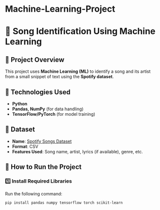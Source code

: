 # Machine-Learning-Project
# 🎵 Song Identification Using Machine Learning  

## 📌 Project Overview  
This project uses **Machine Learning (ML)** to identify a song and its artist from a small snippet of text using the **Spotify dataset**.  

## 🚀 Technologies Used  
- **Python**  
- **Pandas, NumPy** (for data handling)  
- **TensorFlow/PyTorch** (for model training)  

## 📂 Dataset  
- **Name**: [Spotify Songs Dataset](https://www.kaggle.com/datasets/joebeachcapital/57651-spotify-songs)  
- **Format**: CSV  
- **Features Used**: Song name, artist, lyrics (if available), genre, etc.  

## 📌 How to Run the Project  

### 1️⃣ **Install Required Libraries**  
Run the following command:  
```bash
pip install pandas numpy tensorflow torch scikit-learn

